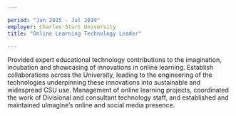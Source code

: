 ```yaml
---

period: "Jan 2015 - Jul 2019"
employer: Charles Sturt University
title: "Online Learning Technology Leader"

---
```


Provided expert educational technology contributions to the imagination, incubation and showcasing of innovations in online learning. Establish collaborations across the University, leading to the engineering of the technologies underpinning these innovations into sustainable and widespread CSU use. Management of online learning projects, coordinated the work of Divisional and consultant technology staff, and established and maintained uImagine’s online and social media presence.
